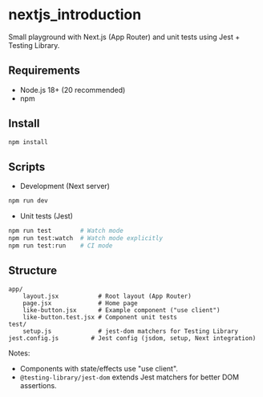 # nextjs_introduction

Small playground with Next.js (App Router) and unit tests using Jest + Testing Library.

## Requirements

- Node.js 18+ (20 recommended)
- npm

## Install

```bash
npm install
```

## Scripts

- Development (Next server)

```bash
npm run dev
```

- Unit tests (Jest)

```bash
npm run test        # Watch mode
npm run test:watch  # Watch mode explicitly
npm run test:run    # CI mode
```

## Structure

```
app/
	layout.jsx           # Root layout (App Router)
	page.jsx             # Home page
	like-button.jsx      # Example component ("use client")
	like-button.test.jsx # Component unit tests
test/
	setup.js             # jest-dom matchers for Testing Library
jest.config.js         # Jest config (jsdom, setup, Next integration)
```

Notes:

- Components with state/effects use "use client".
- `@testing-library/jest-dom` extends Jest matchers for better DOM assertions.

